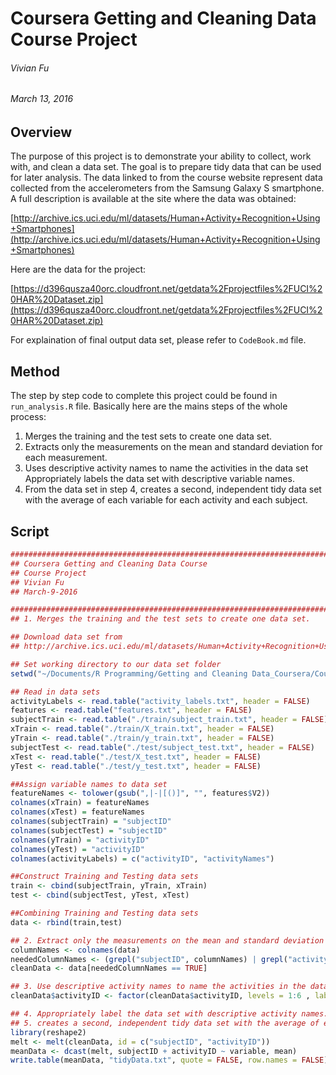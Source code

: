 # __Coursera Getting and Cleaning Data Course Project__
###### Vivian Fu
###### March 13, 2016


## __Overview__

The purpose of this project is to demonstrate your ability to collect, work with, and clean a data set. The goal is to prepare tidy data that can be used for later analysis. The data linked to from the course website represent data collected from the accelerometers from the Samsung Galaxy S smartphone. A full description is available at the site where the data was obtained:

[http://archive.ics.uci.edu/ml/datasets/Human+Activity+Recognition+Using+Smartphones](http://archive.ics.uci.edu/ml/datasets/Human+Activity+Recognition+Using+Smartphones)

Here are the data for the project:

[https://d396qusza40orc.cloudfront.net/getdata%2Fprojectfiles%2FUCI%20HAR%20Dataset.zip](https://d396qusza40orc.cloudfront.net/getdata%2Fprojectfiles%2FUCI%20HAR%20Dataset.zip)

For explaination of final output data set, please refer to `CodeBook.md` file.

## __Method__

The step by step code to complete this project could be found in `run_analysis.R` file. Basically here are the mains steps of the whole process:

1. Merges the training and the test sets to create one data set.
2. Extracts only the measurements on the mean and standard deviation for each measurement.
3. Uses descriptive activity names to name the activities in the data set
Appropriately labels the data set with descriptive variable names.
4. From the data set in step 4, creates a second, independent tidy data set with the average of each variable for each activity and each subject.

## __Script__

```R
########################################################################################
## Coursera Getting and Cleaning Data Course
## Course Project
## Vivian Fu
## March-9-2016

########################################################################################
## 1. Merges the training and the test sets to create one data set.

## Download data set from
## http://archive.ics.uci.edu/ml/datasets/Human+Activity+Recognition+Using+Smartphones

## Set working directory to our data set folder
setwd("~/Documents/R Programming/Getting and Cleaning Data_Coursera/CourseProject/UCI HAR Dataset")

## Read in data sets
activityLabels <- read.table("activity_labels.txt", header = FALSE)
features <- read.table("features.txt", header = FALSE)
subjectTrain <- read.table("./train/subject_train.txt", header = FALSE)
xTrain <- read.table("./train/X_train.txt", header = FALSE)
yTrain <- read.table("./train/y_train.txt", header = FALSE)
subjectTest <- read.table("./test/subject_test.txt", header = FALSE)
xTest <- read.table("./test/X_test.txt", header = FALSE)
yTest <- read.table("./test/y_test.txt", header = FALSE)

##Assign variable names to data set
featureNames <- tolower(gsub(",|-|[()]", "", features$V2))
colnames(xTrain) = featureNames
colnames(xTest) = featureNames
colnames(subjectTrain) = "subjectID"
colnames(subjectTest) = "subjectID"
colnames(yTrain) = "activityID"
colnames(yTest) = "activityID"
colnames(activityLabels) = c("activityID", "activityNames")

##Construct Training and Testing data sets
train <- cbind(subjectTrain, yTrain, xTrain)
test <- cbind(subjectTest, yTest, xTest)

##Combining Training and Testing data sets
data <- rbind(train,test)

## 2. Extract only the measurements on the mean and standard deviation for each measurement.
columnNames <- colnames(data)
neededColumnNames <- (grepl("subjectID", columnNames) | grepl("activityID", columnNames) | (grepl(".mean.", columnNames) & !grepl(".meanfreq.*", columnNames)) | grepl(".std.", columnNames))
cleanData <- data[neededColumnNames == TRUE]

## 3. Use descriptive activity names to name the activities in the data set
cleanData$activityID <- factor(cleanData$activityID, levels = 1:6 , labels = activityLabels$activityNames)

## 4. Appropriately label the data set with descriptive activity names. 
## 5. creates a second, independent tidy data set with the average of each variable for each activity and each subject.
library(reshape2)
melt <- melt(cleanData, id = c("subjectID", "activityID"))
meanData <- dcast(melt, subjectID + activityID ~ variable, mean)
write.table(meanData, "tidyData.txt", quote = FALSE, row.names = FALSE)
```
